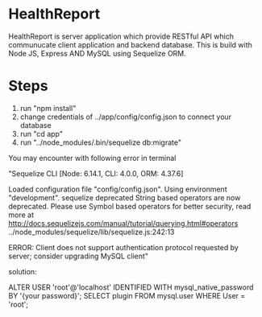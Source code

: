 # HealthReport

HealthReport is server application which provide RESTful API which communucate client application and backend database. This is build with Node JS, Express AND MySQL using Sequelize ORM. 

# Steps
1. run "npm install"
2. change credentials of ../app/config/config.json to connect your database
3. run "cd app"
4. run "../node_modules/.bin/sequelize db:migrate"

You may encounter with following error in terminal

"Sequelize CLI [Node: 6.14.1, CLI: 4.0.0, ORM: 4.37.6]

Loaded configuration file "config/config.json".
Using environment "development".
sequelize deprecated String based operators are now deprecated. Please use Symbol based operators for better security, read more at http://docs.sequelizejs.com/manual/tutorial/querying.html#operators ../node_modules/sequelize/lib/sequelize.js:242:13

ERROR: Client does not support authentication protocol requested by server; consider upgrading MySQL client"


solution:

ALTER USER 'root'@'localhost' IDENTIFIED WITH mysql_native_password BY '{your password}';
SELECT plugin FROM mysql.user WHERE User = 'root';
